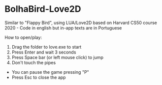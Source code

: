 # BolhaBird-Love2D
Similar to "Flappy Bird", using LUA/Love2D based on Harvard CS50 course 2020 - Code in english but in-app texts are in Portuguese

How to open/play:

1. Drag the folder to love.exe to start
2. Press Enter and wait 3 seconds
3. Press Space bar (or left mouse click) to jump 
4. Don't touch the pipes

- You can pause the game pressing "P"
- Press Esc to close the app
